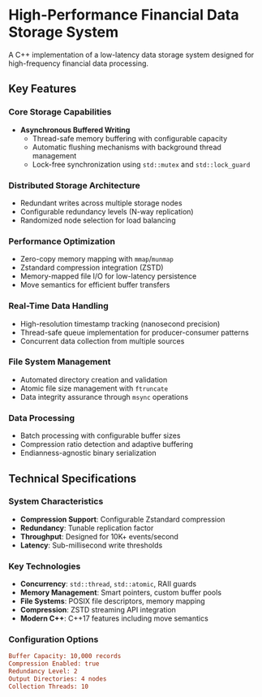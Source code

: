 # High-Performance Financial Data Storage System

A C++ implementation of a low-latency data storage system designed for high-frequency financial data processing.

## Key Features

### Core Storage Capabilities
- **Asynchronous Buffered Writing** 
  - Thread-safe memory buffering with configurable capacity
  - Automatic flushing mechanisms with background thread management
  - Lock-free synchronization using `std::mutex` and `std::lock_guard`

### Distributed Storage Architecture
- Redundant writes across multiple storage nodes
- Configurable redundancy levels (N-way replication)
- Randomized node selection for load balancing

### Performance Optimization
- Zero-copy memory mapping with `mmap`/`munmap`
- Zstandard compression integration (ZSTD)
- Memory-mapped file I/O for low-latency persistence
- Move semantics for efficient buffer transfers

### Real-Time Data Handling
- High-resolution timestamp tracking (nanosecond precision)
- Thread-safe queue implementation for producer-consumer patterns
- Concurrent data collection from multiple sources

### File System Management
- Automated directory creation and validation
- Atomic file size management with `ftruncate`
- Data integrity assurance through `msync` operations

### Data Processing
- Batch processing with configurable buffer sizes
- Compression ratio detection and adaptive buffering
- Endianness-agnostic binary serialization

## Technical Specifications

### System Characteristics
- **Compression Support**: Configurable Zstandard compression
- **Redundancy**: Tunable replication factor
- **Throughput**: Designed for 10K+ events/second
- **Latency**: Sub-millisecond write thresholds

### Key Technologies
- **Concurrency**: `std::thread`, `std::atomic`, RAII guards
- **Memory Management**: Smart pointers, custom buffer pools
- **File Systems**: POSIX file descriptors, memory mapping
- **Compression**: ZSTD streaming API integration
- **Modern C++**: C++17 features including move semantics

### Configuration Options
```ini
Buffer Capacity: 10,000 records
Compression Enabled: true
Redundancy Level: 2
Output Directories: 4 nodes
Collection Threads: 10
